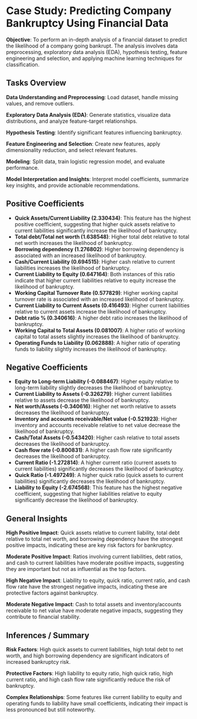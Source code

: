# Case Study: Predicting Company Bankruptcy Using Financial Data

**Objective**: To perform an in-depth analysis of a financial dataset to predict the likelihood of a company going bankrupt. The analysis involves data preprocessing, exploratory data analysis (EDA), hypothesis testing, feature engineering and selection, and applying machine learning techniques for classification.

## Tasks Overview

**Data Understanding and Preprocessing**: Load dataset, handle missing values, and remove outliers.

**Exploratory Data Analysis (EDA)**: Generate statistics, visualize data distributions, and analyze feature-target relationships.

**Hypothesis Testing**: Identify significant features influencing bankruptcy.

**Feature Engineering and Selection**: Create new features, apply dimensionality reduction, and select relevant features.

**Modeling**: Split data, train logistic regression model, and evaluate performance.

**Model Interpretation and Insights**: Interpret model coefficients, summarize key insights, and provide actionable recommendations.

## Positive Coefficients

- **Quick Assets/Current Liability (2.330434)**: This feature has the highest positive coefficient, suggesting that higher quick assets relative to current liabilities significantly increase the likelihood of bankruptcy.
- **Total debt/Total net worth (1.638548)**: Higher total debt relative to total net worth increases the likelihood of bankruptcy.
- **Borrowing dependency (1.276802)**: Higher borrowing dependency is associated with an increased likelihood of bankruptcy.
- **Cash/Current Liability (0.694515)**: Higher cash relative to current liabilities increases the likelihood of bankruptcy.
- **Current Liability to Equity (0.647164)**: Both instances of this ratio indicate that higher current liabilities relative to equity increase the likelihood of bankruptcy.
- **Working Capital Turnover Rate (0.577829)**: Higher working capital turnover rate is associated with an increased likelihood of bankruptcy.
- **Current Liability to Current Assets (0.416493)**: Higher current liabilities relative to current assets increase the likelihood of bankruptcy.
- **Debt ratio % (0.340616)**: A higher debt ratio increases the likelihood of bankruptcy.
- **Working Capital to Total Assets (0.081007)**: A higher ratio of working capital to total assets slightly increases the likelihood of bankruptcy.
- **Operating Funds to Liability (0.062888)**: A higher ratio of operating funds to liability slightly increases the likelihood of bankruptcy.

## Negative Coefficients

- **Equity to Long-term Liability (-0.088467)**: Higher equity relative to long-term liability slightly decreases the likelihood of bankruptcy.
- **Current Liability to Assets (-0.326279)**: Higher current liabilities relative to assets decrease the likelihood of bankruptcy.
- **Net worth/Assets (-0.340616)**: Higher net worth relative to assets decreases the likelihood of bankruptcy.
- **Inventory and accounts receivable/Net value (-0.521923)**: Higher inventory and accounts receivable relative to net value decrease the likelihood of bankruptcy.
- **Cash/Total Assets (-0.543420)**: Higher cash relative to total assets decreases the likelihood of bankruptcy.
- **Cash flow rate (-0.800831)**: A higher cash flow rate significantly decreases the likelihood of bankruptcy.
- **Current Ratio (-1.272814)**: A higher current ratio (current assets to current liabilities) significantly decreases the likelihood of bankruptcy.
- **Quick Ratio (-1.497249)**: A higher quick ratio (quick assets to current liabilities) significantly decreases the likelihood of bankruptcy.
- **Liability to Equity (-2.674568)**: This feature has the highest negative coefficient, suggesting that higher liabilities relative to equity significantly decrease the likelihood of bankruptcy.

## General Insights

**High Positive Impact**: Quick assets relative to current liability, total debt relative to total net worth, and borrowing dependency have the strongest positive impacts, indicating these are key risk factors for bankruptcy.

**Moderate Positive Impact**: Ratios involving current liabilities, debt ratios, and cash to current liabilities have moderate positive impacts, suggesting they are important but not as influential as the top factors.

**High Negative Impact**: Liability to equity, quick ratio, current ratio, and cash flow rate have the strongest negative impacts, indicating these are protective factors against bankruptcy.

**Moderate Negative Impact**: Cash to total assets and inventory/accounts receivable to net value have moderate negative impacts, suggesting they contribute to financial stability.

## Inferences / Summary

**Risk Factors**: High quick assets to current liabilities, high total debt to net worth, and high borrowing dependency are significant indicators of increased bankruptcy risk.

**Protective Factors**: High liability to equity ratio, high quick ratio, high current ratio, and high cash flow rate significantly reduce the risk of bankruptcy.

**Complex Relationships**: Some features like current liability to equity and operating funds to liability have small coefficients, indicating their impact is less pronounced but still noteworthy.
